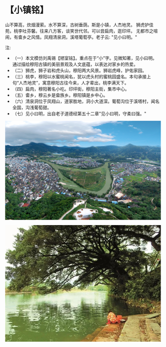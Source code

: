 # 【小镇铭】

山不算高，炊烟漫萦。水不算深，古树垂荫。斯是小镇，人杰地灵。
狮虎护佳苑，桃李吐芬馨。往来八方客，谈笑世代邻。可以尝扁肉，逛印坪。
无都市之喧闹，有畬乡之风情。凤翔清泉洞，溪塔葡萄亭。老子云: "见小曰明。"  

注:

- （一）本文模仿刘禹锡【陋室铭】。重点在于“小”字。见微知著，见小曰明。通过描绘穆阳古镇的美丽景观及人文底蕴，以表达对家乡的热爱。
- （二）狮虎，狮子岩和虎头山，穆阳两大风景。狮岩虎峰，护佑家园。
- （三）桃李，穆阳以水蜜桃闻名，犹以虎头村的蜜桃园盛名。本句承接上句“人杰地灵”，寓意穆阳古往今来，人才辈出，桃李满天下。
- （四）扁肉，穆阳著名小吃。印坪街，穆阳主街，集市中心。
- （五）畬乡，穆云乡是畲族乡。穆阳镇是乡中心。
- （六）清泉洞位于凤翔山，道家胜地，洞小大道深。葡萄沟位于溪塔村，闻名全国，沟浅葡萄甜。
- （七）见小曰明，出自老子道德经第五十二章"见小曰明，守柔曰强。"

![](004a.png)

![](004b.jpg)